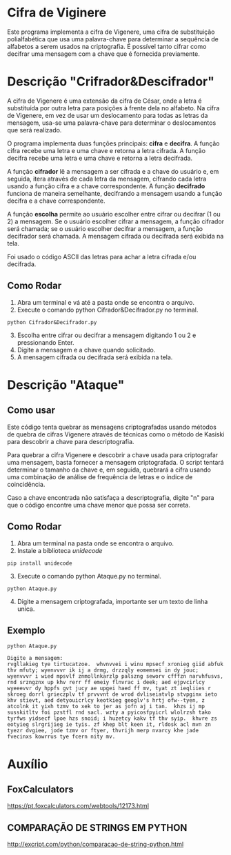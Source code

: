 # Cifra de Viginere
Este programa implementa a cifra de Vigenere, uma cifra de substituição polialfabética que usa uma palavra-chave para determinar a sequência de alfabetos a serem usados na criptografia. É possível tanto cifrar como decifrar uma mensagem com a chave que é fornecida previamente.

# Descrição "Crifrador&Descifrador"
A cifra de Vigenere é uma extensão da cifra de César, onde a letra é substituída por outra letra para posições à frente dela no alfabeto. Na cifra de Vigenere, em vez de usar um deslocamento para todas as letras da mensagem, usa-se uma palavra-chave para determinar o deslocamentos que será realizado.

O programa implementa duas funções principais: **cifra** e **decifra**. A função cifra recebe uma letra e uma chave e retorna a letra cifrada. A função decifra recebe uma letra e uma chave e retorna a letra decifrada.

A função **cifrador** lê a mensagem a ser cifrada e a chave do usuário e, em seguida, itera através de cada letra da mensagem, cifrando cada letra usando a função cifra e a chave correspondente. A função **decifrado** funciona de maneira semelhante, decifrando a mensagem usando a função decifra e a chave correspondente.

A função **escolha** permite ao usuário escolher entre cifrar ou decifrar (1 ou 2) a mensagem. Se o usuário escolher cifrar a mensagem, a função cifrador será chamada; se o usuário escolher decifrar a mensagem, a função decifrador será chamada. A mensagem cifrada ou decifrada será exibida na tela.

Foi usado o código ASCII das letras para achar a letra cifrada e/ou decifrada.

## Como Rodar
1. Abra um terminal e vá até a pasta onde se encontra o arquivo.
2. Execute o comando python Cifrador&Decifrador.py no terminal.
```
python Cifrador&Decifrador.py
```
3. Escolha entre cifrar ou decifrar a mensagem digitando 1 ou 2 e pressionando Enter.
4. Digite a mensagem e a chave quando solicitado.
5. A mensagem cifrada ou decifrada será exibida na tela.

# Descrição "Ataque"
## Como usar

Este código tenta quebrar as mensagens criptografadas usando métodos de quebra de cifras Vigenere através de técnicas como o método de Kasiski para descobrir a chave para descriptografia.

Para quebrar a cifra Vigenere e descobrir a chave usada para criptografar uma mensagem, basta fornecer a mensagem criptografada. O script tentará determinar o tamanho da chave e, em seguida, quebrará a cifra usando uma combinação de análise de frequência de letras e o índice de coincidência.

Caso a chave encontrada não satisfaça a descriptografia, digite "n" para que o código encontre uma chave menor que possa ser correta.

## Como Rodar
1. Abra um terminal na pasta onde se encontra o arquivo.
2. Instale a biblioteca *unidecode*
```
pip install unidecode
```
3. Execute o comando python Ataque.py no terminal.
```
python Ataque.py
```
4. Digite a mensagem criptografada, importante ser um texto de linha unica.

## Exemplo
```
python Ataque.py
```
```
Digite a mensagem: 
rvgllakieg tye tirtucatzoe.  whvnvvei i winu mpsecf xronieg giid abfuk thv mfuty; wyenvvvr ik ij a drmg, drzzqly eomemsei in dy jouc; wyenvvvr i wied mpsvlf znmollnkarzlp palszng seworv cfffzn narvhfusvs, rnd srzngznx up khv rerr ff emeiy flnvrac i deek; aed ejpvcirlcy wyeeevvr dy hppfs gvt jucy ae upgei haed ff mv, tyat zt ieqliies r skroeg dorrl grieczplv tf prvvvnt de wrod dvliseiatvlp stvpginx ieto khv stievt, aed detyouicrlcy keotkieg geoglv's hrtj ofw--tyen, z atcolnk it yixh tzmv to xek to jer as jofn aj i tan.  khzs ij mp susskitltv foi pzstfl rnd sacl. wzty a pyicosfpyicrl wlolrzsh tako tyrfws yidsecf lpoe hzs snoid; i huzetcy kakv tf thv syip.  khvre zs eotyieg slrgrijieg ie tyis. zf khep blt keen it, rldosk acl mvn zn tyezr dvgiee, jode tzmv or ftyer, thvrijh merp nvarcy khe jade fvecinxs kowrrus tye fcern nity mv.
```

# Auxílio
## FoxCalculators
https://pt.foxcalculators.com/webtools/12173.html
## COMPARAÇÃO DE STRINGS EM PYTHON
http://excript.com/python/comparacao-de-string-python.html